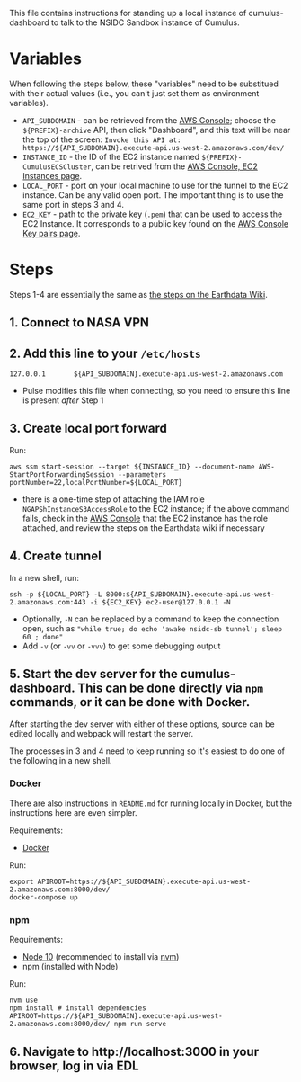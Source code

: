 This file contains instructions for standing up a local instance of
cumulus-dashboard to talk to the NSIDC Sandbox instance of Cumulus.

# Variables

When following the steps below, these "variables" need to be substitued with
their actual values (i.e., you can't just set them as environment variables).

* `API_SUBDOMAIN` - can be retrieved from the [AWS
  Console](https://us-west-2.console.aws.amazon.com/apigateway/main/apis?region=us-west-2);
  choose the `${PREFIX}-archive` API, then click "Dashboard", and this text will
  be near the top of the screen: `Invoke this API at:
  https://${API_SUBDOMAIN}.execute-api.us-west-2.amazonaws.com/dev/`
* `INSTANCE_ID` - the ID of the EC2 instance named
  `${PREFIX}-CumulusECSCluster`, can be retrived from the [AWS Console, EC2
  Instances
  page](https://us-west-2.console.aws.amazon.com/ec2/v2/home?region=us-west-2#Instances:sort=instanceId).
* `LOCAL_PORT` - port on your local machine to use for the tunnel to the EC2
  instance. Can be any valid open port. The important thing is to use the same
  port in steps 3 and 4.
* `EC2_KEY` - path to the private key (`.pem`) that can be used to access the
  EC2 Instance. It corresponds to a public key found on the [AWS Console Key
  pairs
  page](https://us-west-2.console.aws.amazon.com/ec2/v2/home?region=us-west-2#KeyPairs:).

# Steps

Steps 1-4 are essentially the same as [the steps on the Earthdata
Wiki](https://wiki.earthdata.nasa.gov/display/CUMULUS/Accessing+Cumulus+APIs+via+SSM).

## 1. Connect to NASA VPN

## 2. Add this line to your `/etc/hosts`
```
127.0.0.1       ${API_SUBDOMAIN}.execute-api.us-west-2.amazonaws.com
```

* Pulse modifies this file when connecting, so you need to ensure this line is
  present *after* Step 1

## 3. Create local port forward

Run:
```
aws ssm start-session --target ${INSTANCE_ID} --document-name AWS-StartPortForwardingSession --parameters portNumber=22,localPortNumber=${LOCAL_PORT}
```
* there is a one-time step of attaching the IAM role
  `NGAPShInstanceS3AccessRole` to the EC2 instance; if the above command fails,
  check in the [AWS
  Console](https://us-west-2.console.aws.amazon.com/ec2/v2/home?region=us-west-2#Instances:sort=instanceId)
  that the EC2 instance has the role attached, and review the steps on the
  Earthdata wiki if necessary

## 4. Create tunnel

In a new shell, run:
```
ssh -p ${LOCAL_PORT} -L 8000:${API_SUBDOMAIN}.execute-api.us-west-2.amazonaws.com:443 -i ${EC2_KEY} ec2-user@127.0.0.1 -N
```

* Optionally, `-N` can be replaced by a command to keep the connection open,
  such as `"while true; do echo 'awake nsidc-sb tunnel'; sleep 60 ; done"`
* Add `-v` (or `-vv` or `-vvv`) to get some debugging output

## 5. Start the dev server for the cumulus-dashboard. This can be done directly via `npm` commands, or it can be done with Docker.

After starting the dev server with either of these options, source can be edited
locally and webpack will restart the server.

The processes in 3 and 4 need to keep running so it's easiest to do one of the
following in a new shell.

### Docker

There are also instructions in `README.md` for running locally in Docker, but
the instructions here are even simpler.

Requirements:

* [Docker](https://www.docker.com/products/docker-desktop)

Run:

```
export APIROOT=https://${API_SUBDOMAIN}.execute-api.us-west-2.amazonaws.com:8000/dev/
docker-compose up
```

### npm

Requirements:

* [Node 10](https://nodejs.org/en/) (recommended to install via
  [nvm](https://github.com/nvm-sh/nvm))
* npm (installed with Node)

Run:

```
nvm use
npm install # install dependencies
APIROOT=https://${API_SUBDOMAIN}.execute-api.us-west-2.amazonaws.com:8000/dev/ npm run serve
```

## 6. Navigate to http://localhost:3000 in your browser, log in via EDL
